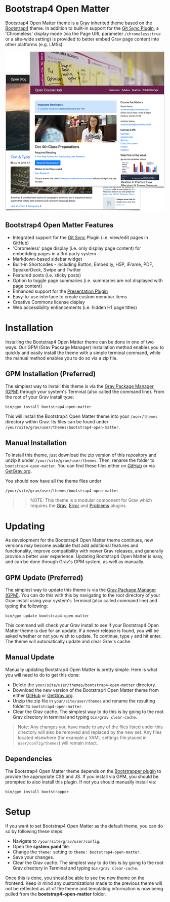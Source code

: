 # Bootstrap4 Open Matter

Bootstrap4 Open Matter theme is a [Grav](http://github.com/getgrav/grav) inherited theme based on the [Bootstrap4](https://github.com/trilbymedia/grav-theme-bootstrap4) theme. In addition to built-in support for the [Git Sync Plugin](https://github.com/trilbymedia/grav-plugin-git-sync), a 'Chromeless' display mode (via the Page URL parameter `/chromeless:true` or a site-wide setting) is provided to better embed Grav page content into other platforms (e.g. LMSs).

![Bootstrap4 Open Matter](assets/readme_1.png)

## Bootstrap4 Open Matter Features

* Integrated support for the [Git Sync](https://github.com/trilbymedia/grav-plugin-git-sync) Plugin (i.e. view/edit pages in GitHub)
* 'Chromeless' page display (i.e. only display page content) for embedding pages in a 3rd party system
* Markdown-based sidebar widget
* Built-in Shortcodes - including Button, Embed.ly, H5P, iFrame, PDF, SpeakerDeck, Swipe and Twitter
* Featured posts (i.e. sticky posts)
* Option to toggle page summaries (i.e. summaries are not displayed with page content)
* Enhanced support for the [Presentation Plugin](https://github.com/OleVik/grav-plugin-presentation)
* Easy-to-use interface to create custom menubar items
* Creative Commons license display
* Web accessibility enhancements (i.e. hidden H1 page titles)

# Installation

Installing the Bootstrap4 Open Matter theme can be done in one of two ways. Our GPM (Grav Package Manager) installation method enables you to quickly and easily install the theme with a simple terminal command, while the manual method enables you to do so via a zip file.

## GPM Installation (Preferred)

The simplest way to install this theme is via the [Grav Package Manager (GPM)](http://learn.getgrav.org/advanced/grav-gpm) through your system's Terminal (also called the command line).  From the root of your Grav install type:

    bin/gpm install bootstrap4-open-matter

This will install the Bootstrap4 Open Matter theme into your `/user/themes` directory within Grav. Its files can be found under `/your/site/grav/user/themes/bootstrap4-open-matter`.

## Manual Installation

To install this theme, just download the zip version of this repository and unzip it under `/your/site/grav/user/themes`. Then, rename the folder to `bootstrap4-open-matter`. You can find these files either on [GitHub](https://github.com/hibbitts-design/grav-theme-bootstrap4-open-matter) or via [GetGrav.org](http://getgrav.org/downloads/themes).

You should now have all the theme files under

    /your/site/grav/user/themes/bootstrap4-open-matter

>> NOTE: This theme is a modular component for Grav which requires the [Grav](http://github.com/getgrav/grav), [Error](https://github.com/getgrav/grav-theme-error) and [Problems](https://github.com/getgrav/grav-plugin-problems) plugins.

# Updating

As development for the Bootstrap4 Open Matter theme continues, new versions may become available that add additional features and functionality, improve compatibility with newer Grav releases, and generally provide a better user experience. Updating Bootstrap4 Open Matter is easy, and can be done through Grav's GPM system, as well as manually.

## GPM Update (Preferred)

The simplest way to update this theme is via the [Grav Package Manager (GPM)](http://learn.getgrav.org/advanced/grav-gpm). You can do this with this by navigating to the root directory of your Grav install using your system's Terminal (also called command line) and typing the following:

    bin/gpm update bootstrap4-open-matter

This command will check your Grav install to see if your Bootstrap4 Open Matter theme is due for an update. If a newer release is found, you will be asked whether or not you wish to update. To continue, type `y` and hit enter. The theme will automatically update and clear Grav's cache.

## Manual Update

Manually updating Bootstrap4 Open Matter is pretty simple. Here is what you will need to do to get this done:

* Delete the `your/site/user/themes/bootstrap4-open-matter` directory.
* Download the new version of the Bootstrap4 Open Matter theme from either [GitHub](https://github.com/hibbitts-design/grav-theme-bootstrap4-open-matter) or [GetGrav.org](http://getgrav.org/downloads/themes).
* Unzip the zip file in `your/site/user/themes` and rename the resulting folder to `bootstrap4-open-matter`.
* Clear the Grav cache. The simplest way to do this is by going to the root Grav directory in terminal and typing `bin/grav clear-cache`.

> Note: Any changes you have made to any of the files listed under this directory will also be removed and replaced by the new set. Any files located elsewhere (for example a YAML settings file placed in `user/config/themes`) will remain intact.

## Dependencies

The Bootstrap4 Open Matter theme depends on the [Bootstrapper plugin](https://github.com/getgrav/grav-plugin-bootstrapper) to provide the appropriate CSS and JS.  If you install via GPM, you should be prompted to also install this plugin.  If not you should manually install via:

    bin/gpm install bootstrapper

# Setup

If you want to set Bootstrap4 Open Matter as the default theme, you can do so by following these steps:

* Navigate to `/your/site/grav/user/config`.
* Open the **system.yaml** file.
* Change the `theme:` setting to `theme: bootstrap4-open-matter`.
* Save your changes.
* Clear the Grav cache. The simplest way to do this is by going to the root Grav directory in Terminal and typing `bin/grav clear-cache`.

Once this is done, you should be able to see the new theme on the frontend. Keep in mind any customizations made to the previous theme will not be reflected as all of the theme and templating information is now being pulled from the **bootstrap4-open-matter** folder.
